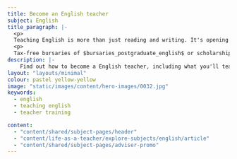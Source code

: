 ```yaml
---
title: Become an English teacher
subject: English
title_paragraph: |-
  <p>
  Teaching English is more than just reading and writing. It's opening  doors to new worlds and perspectives. You'll encourage a passion for language and a love of creativity, helping shape the voices of the future. </p>
  <p>
  Tax-free bursaries of $bursaries_postgraduate_english$ or scholarships of $scholarships_english$ are available for eligible trainee English teachers.</p>
description: |-
    Find out how to become a English teacher, including what you'll teach and what funding is available to help you train.
layout: "layouts/minimal"
colour: pastel yellow-yellow
image: "static/images/content/hero-images/0032.jpg"
keywords:
  - english
  - teaching english
  - teacher training

content:
  - "content/shared/subject-pages/header"
  - "content/life-as-a-teacher/explore-subjects/english/article"
  - "content/shared/subject-pages/adviser-promo"
---
```


